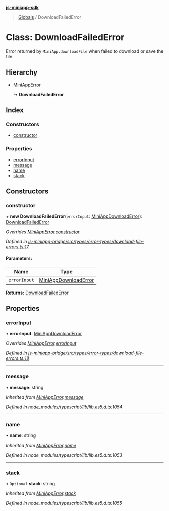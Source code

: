 **[js-miniapp-sdk](../README.md)**

> [Globals](../README.md) / DownloadFailedError

# Class: DownloadFailedError

Error returned by `MiniApp.downloadFile` when failed to download or save the file.

## Hierarchy

* [MiniAppError](miniapperror.md)

  ↳ **DownloadFailedError**

## Index

### Constructors

* [constructor](downloadfailederror.md#constructor)

### Properties

* [errorInput](downloadfailederror.md#errorinput)
* [message](downloadfailederror.md#message)
* [name](downloadfailederror.md#name)
* [stack](downloadfailederror.md#stack)

## Constructors

### constructor

\+ **new DownloadFailedError**(`errorInput`: [MiniAppDownloadError](../interfaces/miniappdownloaderror.md)): [DownloadFailedError](downloadfailederror.md)

*Overrides [MiniAppError](miniapperror.md).[constructor](miniapperror.md#constructor)*

*Defined in [js-miniapp-bridge/src/types/error-types/download-file-errors.ts:17](https://github.com/rakutentech/js-miniapp/blob/acdf92c/js-miniapp-bridge/src/types/error-types/download-file-errors.ts#L17)*

#### Parameters:

Name | Type |
------ | ------ |
`errorInput` | [MiniAppDownloadError](../interfaces/miniappdownloaderror.md) |

**Returns:** [DownloadFailedError](downloadfailederror.md)

## Properties

### errorInput

•  **errorInput**: [MiniAppDownloadError](../interfaces/miniappdownloaderror.md)

*Overrides [MiniAppError](miniapperror.md).[errorInput](miniapperror.md#errorinput)*

*Defined in [js-miniapp-bridge/src/types/error-types/download-file-errors.ts:18](https://github.com/rakutentech/js-miniapp/blob/acdf92c/js-miniapp-bridge/src/types/error-types/download-file-errors.ts#L18)*

___

### message

•  **message**: string

*Inherited from [MiniAppError](miniapperror.md).[message](miniapperror.md#message)*

*Defined in node_modules/typescript/lib/lib.es5.d.ts:1054*

___

### name

•  **name**: string

*Inherited from [MiniAppError](miniapperror.md).[name](miniapperror.md#name)*

*Defined in node_modules/typescript/lib/lib.es5.d.ts:1053*

___

### stack

• `Optional` **stack**: string

*Inherited from [MiniAppError](miniapperror.md).[stack](miniapperror.md#stack)*

*Defined in node_modules/typescript/lib/lib.es5.d.ts:1055*
